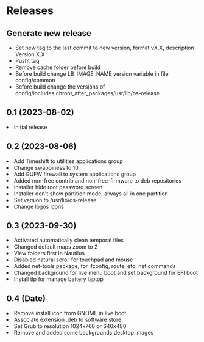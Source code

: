 # Releases

## Generate new release 
- Set new tag to the last commit to new version, format vX.X, description Version X.X
- Pusht tag
- Remove cache folder before build
- Before build change LB_IMAGE_NAME version variable in file config/common
- Before build change the versions of config/includes.chroot_after_packages/usr/lib/os-release

## 0.1 (2023-08-02)
<li>Initial release</li>

## 0.2 (2023-08-06)
<li>Add Timeshift to utilities applications group</li>
<li>Change swappiness to 10</li>
<li>Add GUFW firewall to system applications group</li>
<li>Added non-free contrib and non-free-firmware to deb repositories</li>
<li>Installer hide root password screen</li>
<li>Installer don't show partition mode, always all in one partition</li>
<li>Set version to /usr/lib/os-release</li>
<li>Change logos icons</li>

## 0.3 (2023-09-30)
<li>Activated automatically clean temporal files</li>
<li>Changed default maps zoom to 2</li>
<li>View folders first in Nautilus</li>
<li>Disabled natural scroll for touchpad and mouse</li>
<li>Added net-tools package, for ifconfig, route, etc. net commands</li>
<li>Changed background for live menu boot and set background for EFI boot</li>
<li>Install tlp for manage battery laptop</li>

## 0.4 (Date)
<li>Remove install icon from GNOME in live boot</li>
<li>Associate extension .deb to software store</li>
<li>Set Grub to resolution 1024x768 or 640x480</li>
<li>Remove and added some backgrounds desktop images</li>